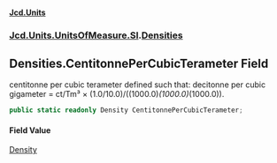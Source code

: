 #### [Jcd.Units](index.md 'index')
### [Jcd.Units.UnitsOfMeasure.SI](Jcd.Units.UnitsOfMeasure.SI.md 'Jcd.Units.UnitsOfMeasure.SI').[Densities](Densities.md 'Jcd.Units.UnitsOfMeasure.SI.Densities')

## Densities.CentitonnePerCubicTerameter Field

centitonne per cubic terameter defined such that: decitonne per cubic gigameter = ct/Tm³ × (1.0/10.0)/((1000.0)*(1000.0)*(1000.0)).

```csharp
public static readonly Density CentitonnePerCubicTerameter;
```

#### Field Value
[Density](Density.md 'Jcd.Units.UnitTypes.Density')